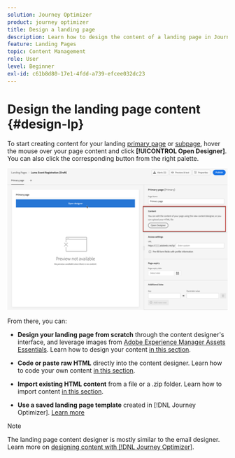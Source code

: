 ```yaml
---
solution: Journey Optimizer
product: journey optimizer
title: Design a landing page
description: Learn how to design the content of a landing page in Journey Optimizer
feature: Landing Pages
topic: Content Management
role: User
level: Beginner
exl-id: c61b8d80-17e1-4fdd-a739-efcee032dc23
---
```

# Design the landing page content {#design-lp}

To start creating content for your landing [primary page](create-lp.md#configure-primary-page) or [subpage](create-lp.md#configure-subpages), hover the mouse over your page content and click **[!UICONTROL Open Designer]**. You can also click the corresponding button from the right palette.

![](assets/lp_open-designer.png)

From there, you can:

* **Design your landing page from scratch** through the content designer's interface, and leverage images from [Adobe Experience Manager Assets Essentials](../email/assets-essentials.md). Learn how to design your content <!--or use built-in templates--> [in this section](../email/content-from-scratch.md).

* **Code or paste raw HTML** directly into the content designer. Learn how to code your own content [in this section](../email/code-content.md).

* **Import existing HTML content** from a file or a .zip folder. Learn how to import content [in this section](../email/existing-content.md).

* **Use a saved landing page template** created in [!DNL Journey Optimizer]. [Learn more](lp-templates.md)

>[!NOTE]
>
>The landing page content designer is mostly similar to the email designer. Learn more on [designing content with [!DNL Journey Optimizer]](../email/get-started-email-design.md).

